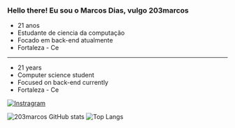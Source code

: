 

### Hello there! Eu sou o Marcos Dias, vulgo 203marcos

- 21 anos
- Estudante de ciencia da computação
- Focado em back-end atualmente
- Fortaleza - Ce


---------------------------------------------------------------------------------------------------------------------------------------------------------------------------------------------------------------------------------------------------------------------------------
- 21 years
- Computer science student
- Focused on back-end currently
- Fortaleza - Ce


[![Instragram](https://img.shields.io/badge/Instagram-000?style=for-the-badge&logo=instagram&logoColor=white)](https://www.instagram.com/goldmetaboy/)

![203marcos GitHub stats](https://github-readme-stats.vercel.app/api?username=203marcos&show_icons=true&theme=dark)
![Top Langs](https://github-readme-stats.vercel.app/api/top-langs/?username=203marcos&layout=compact)











